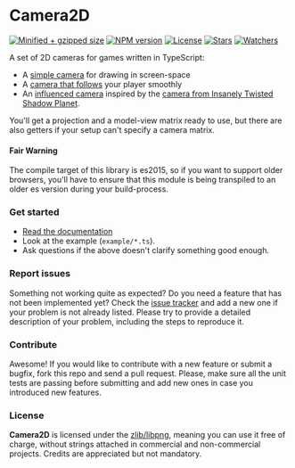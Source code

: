# Camera2D

[![Minified + gzipped size](https://badgen.net/bundlephobia/minzip/camera2d)](https://www.npmjs.com/package/camera2d)
[![NPM version](https://badgen.net/npm/v/camera2d)](https://www.npmjs.com/package/camera2d)
[![License](https://badgen.net/github/license/lusito/camera2d)](https://github.com/lusito/camera2d/blob/master/LICENSE)
[![Stars](https://badgen.net/github/stars/lusito/camera2d)](https://github.com/lusito/camera2d)
[![Watchers](https://badgen.net/github/watchers/lusito/camera2d)](https://github.com/lusito/camera2d)

A set of 2D cameras for games written in TypeScript:

- A [simple camera](https://lusito.github.io/camera2d/api/classes/ScreenCamera.md) for drawing in screen-space
- A [camera that follows](https://lusito.github.io/camera2d/api/classes/FollowingCamera.md) your player smoothly
- An [influenced camera](https://lusito.github.io/camera2d/api/classes/InfluencedCamera.md) inspired by the [camera from Insanely Twisted Shadow Planet](http://michelgagne.blogspot.com/2012/07/itsp-camera-explained.html).

You'll get a projection and a model-view matrix ready to use, but there are also getters if your setup can't specify a camera matrix.

#### Fair Warning
The compile target of this library is es2015, so if you want to support older browsers, you'll have to ensure that this module is being transpiled to an older es version during your build-process.

### Get started

* [Read the documentation](https://lusito.github.io/camera2d/)
* Look at the example (`example/*.ts`).
* Ask questions if the above doesn't clarify something good enough.

### Report issues

Something not working quite as expected? Do you need a feature that has not been implemented yet? Check the [issue tracker](https://github.com/Lusito/camera2d/issues) and add a new one if your problem is not already listed. Please try to provide a detailed description of your problem, including the steps to reproduce it.

### Contribute

Awesome! If you would like to contribute with a new feature or submit a bugfix, fork this repo and send a pull request. Please, make sure all the unit tests are passing before submitting and add new ones in case you introduced new features.

### License

**Camera2D** is licensed under the [zlib/libpng](https://github.com/Lusito/camera2d/blob/master/LICENSE), meaning you
can use it free of charge, without strings attached in commercial and non-commercial projects. Credits are appreciated but not mandatory.
